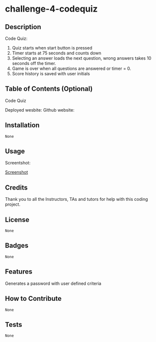 # challenge-4-codequiz

## Description

Code Quiz:

1) Quiz starts when start button is pressed
2) Timer starts at 75 seconds and counts down 
3) Selecting an answer loads the next question, wrong answers takes 10 seconds off the timer.
4) Game is over when all questions are answered or timer = 0.
5) Score history is saved with user initials



## Table of Contents (Optional)

Code Quiz

Deployed wesbite: 
Github website: 

## Installation
    None
## Usage

Screentshot:

[Screenshot](/assets/cqscreenshot.png)

## Credits

Thank you to all the Instructors, TAs and tutors for help with this coding project.

## License
    None
## Badges
    None
## Features

Generates a password with user defined criteria

## How to Contribute
    None
## Tests
    None